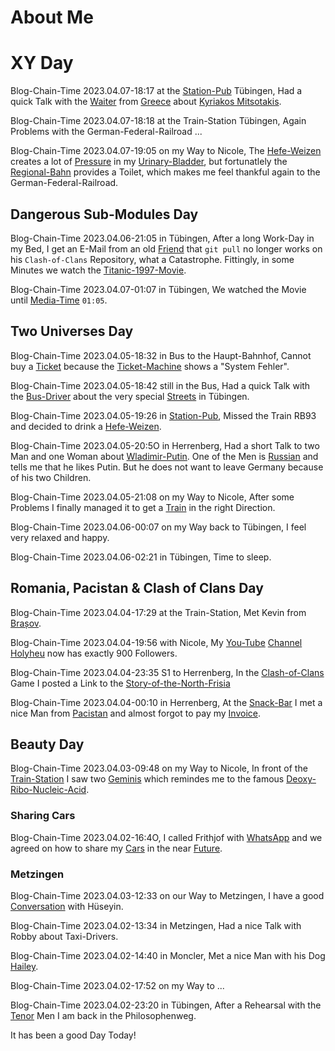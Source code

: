 # About Me

# XY Day

Blog-Chain-Time 2023.04.07-18:17 at the [Station-Pub](200000002.md) Tübingen, Had a quick Talk with the [Waiter](202000001.md) from [Greece](140000003.md) about [Kyriakos Mitsotakis](70000004.md).

Blog-Chain-Time 2023.04.07-18:18 at the Train-Station Tübingen, Again Problems with the German-Federal-Railroad ...

Blog-Chain-Time 2023.04.07-19:05 on my Way to Nicole, The [Hefe-Weizen](203000001.md) creates a lot of [Pressure](10000008.md) in my [Urinary-Bladder](40100001.md), but fortunatlely the [Regional-Bahn](8010003.md) provides a Toilet, which makes me feel thankful again to the German-Federal-Railroad.

## Dangerous Sub-Modules Day

Blog-Chain-Time 2023.04.06-21:05 in Tübingen, After a long Work-Day in my Bed, I get an E-Mail from an old [Friend](180000002.md) that `git pull` no longer works on his `Clash-of-Clans` Repository, what a Catastrophe. Fittingly, in some Minutes we watch the [Titanic-1997-Movie](200300001.md).

Blog-Chain-Time 2023.04.07-01:07 in Tübingen, We watched the Movie until [Media-Time](1000002.md) `01:05`.

## Two Universes Day

Blog-Chain-Time 2023.04.05-18:32 in Bus to the Haupt-Bahnhof, Cannot buy a [Ticket](404.md) because the [Ticket-Machine](404.md) shows a "System Fehler".

Blog-Chain-Time 2023.04.05-18:42 still in the Bus, Had a quick Talk with the [Bus-Driver](404.md) about the very special [Streets](404.md) in Tübingen.

Blog-Chain-Time 2023.04.05-19:26 in [Station-Pub](404.md), Missed the Train RB93 and decided to drink a [Hefe-Weizen](404.md).

Blog-Chain-Time 2023.04.05-20:5O in Herrenberg, Had a short Talk to two Man and one Woman about [Wladimir-Putin](70000002.md). One of the Men is [Russian](404.md) and tells me that he likes Putin. But he does not want to leave Germany because of his two Children.

Blog-Chain-Time 2023.04.05-21:08 on my Way to Nicole, After some Problems I finally managed it to get a [Train](404.md) in the right Direction.

Blog-Chain-Time 2023.04.06-00:07 on my Way back to Tübingen, I feel very relaxed and happy.

Blog-Chain-Time 2023.04.06-02:21 in Tübingen, Time to sleep.

## Romania, Pacistan & Clash of Clans Day

Blog-Chain-Time 2023.04.04-17:29 at the Train-Station, Met Kevin from [Brașov](140000001.md).

Blog-Chain-Time 2023.04.04-19:56 with Nicole, My [You-Tube](190000001.md) [Channel](190000003.md) [Holyheu](190000002.md) now has exactly 900 Followers.

Blog-Chain-Time 2023.04.04-23:35 S1 to Herrenberg, In the [Clash-of-Clans](3.md) Game I posted a Link to the [Story-of-the-North-Frisia](6.markdown)

Blog-Chain-Time 2023.04.04-00:10 in Herrenberg, At the [Snack-Bar](200000001.md) I met a nice Man from [Pacistan](140000002.md) and almost forgot to pay my [Invoice](130000002.md).

## Beauty Day

Blog-Chain-Time 2023.04.03-09:48 on my Way to Nicole, In front of the [Train-Station](8010001.md) I saw two [Geminis](40000002.md) which remindes me to the famous [Deoxy-Ribo-Nucleic-Acid](100000001.md).

### Sharing Cars

Blog-Chain-Time 2023.04.02-16:4O, I called Frithjof with [WhatsApp](9000047.md) and we agreed on how to share my [Cars](20000004.md) in the near [Future](10000004.md).

### Metzingen 

Blog-Chain-Time 2023.04.03-12:33 on our Way to Metzingen, I have a good [Conversation](404.md) with Hüseyin.

Blog-Chain-Time 2023.04.02-13:34 in Metzingen, Had a nice Talk with Robby about Taxi-Drivers.

Blog-Chain-Time 2023.04.02-14:40 in Moncler, Met a nice Man with his Dog [Hailey](773.md).

Blog-Chain-Time 2023.04.02-17:52 on my Way to ...

Blog-Chain-Time 2023.04.02-23:20 in Tübingen, After a Rehearsal with the [Tenor](90001001.md) Men I am back in the Philosophenweg.

It has been a good Day Today!


